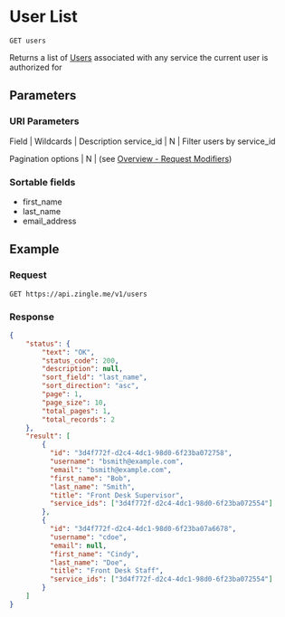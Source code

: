 # User List

    GET users
    
Returns a list of [Users] associated with any service the current user is authorized for

## Parameters
### URI Parameters
Field | Wildcards | Description
service_id | N | Filter users by service_id

Pagination options | N | (see [Overview - Request Modifiers][])
### Sortable fields
* first_name
* last_name
* email_address

## Example
### Request

    GET https://api.zingle.me/v1/users

### Response
``` json
{
    "status": {
        "text": "OK",
        "status_code": 200,
        "description": null,
        "sort_field": "last_name",
        "sort_direction": "asc",
        "page": 1,
        "page_size": 10,
        "total_pages": 1,
        "total_records": 2
    },
    "result": [
        {
          "id": "3d4f772f-d2c4-4dc1-98d0-6f23ba072758",
          "username": "bsmith@example.com",
          "email": "bsmith@example.com",
          "first_name": "Bob",
          "last_name": "Smith",
          "title": "Front Desk Supervisor",
          "service_ids": ["3d4f772f-d2c4-4dc1-98d0-6f23ba072554"]
        },
        {
          "id": "3d4f772f-d2c4-4dc1-98d0-6f23ba07a6678",
          "username": "cdoe",
          "email": null,
          "first_name": "Cindy",
          "last_name": "Doe",
          "title": "Front Desk Staff",
          "service_ids": ["3d4f772f-d2c4-4dc1-98d0-6f23ba072554"]
        }
    ]
}
```

[Overview - Request Modifiers]: /README.md#request-modifiers
[Users]: README.md
